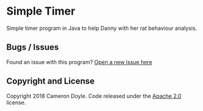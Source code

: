 # Simple Timer

Simple timer program in Java to help Danny with her rat behaviour analysis.

## Bugs / Issues

Found an issue with this program? [Open a new issue here](https://github.com/CameronD17/rat-timer/issues)

## Copyright and License

Copyright 2018 Cameron Doyle. Code released under the [Apache 2.0](https://github.com/CameronD17/rat-timer/blob/gh-pages/LICENSE) license.